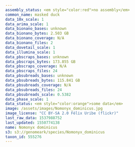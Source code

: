 ```yaml
---
assembly_status: <em style="color:red">no assembly</em>
common_name: masked duck
data_10x_scale: 1
data_arima_scale: 1
data_bionano_bases: unknown
data_bionano_bytes: 2.503 GB
data_bionano_coverage: N/A
data_bionano_files: 2
data_dovetail_scale: 1
data_illumina_scale: 1
data_pbscraps_bases: unknown
data_pbscraps_bytes: 173.855 GB
data_pbscraps_coverage: N/A
data_pbscraps_files: 24
data_pbsubreads_bases: unknown
data_pbsubreads_bytes: 115.841 GB
data_pbsubreads_coverage: N/A
data_pbsubreads_files: 24
data_pbsubreads_scale: 0.5382
data_phase_scale: 1
data_status: <em style="color:orange">some data</em>
image: /assets/images/Nomonyx_dominicus.jpg
image_license: "CC BY-SA 2.0 Félix Uribe (flickr)"
last_raw_data: 1537988752
last_updated: 1550774138
name: Nomonyx dominicus
s3: s3://genomeark/species/Nomonyx_dominicus
taxon_id: 555276
---
```

